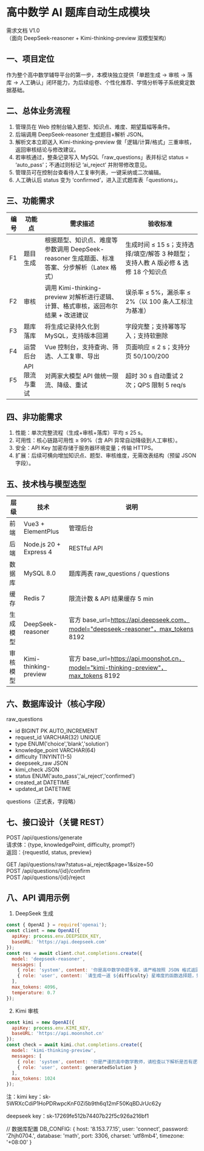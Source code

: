 # 高中数学 AI 题库自动生成模块  

需求文档 V1.0  
（面向 DeepSeek-reasoner + Kimi-thinking-preview 双模型架构）

## 一、项目定位  

作为整个高中数学辅导平台的第一步，本模块独立提供「单题生成 → 审核 → 落库 → 人工确认」闭环能力，为后续组卷、个性化推荐、学情分析等子系统奠定数据基础。

## 二、总体业务流程  

1. 管理员在 Web 控制台输入题型、知识点、难度、期望篇幅等条件。  
2. 后端调用 DeepSeek-reasoner 生成题目+解析 JSON。  
3. 解析文本立即送入 Kimi-thinking-preview 做「逻辑/计算/格式」三重审核，返回审核结论与修改建议。  
4. 若审核通过，整条记录写入 MySQL「raw_questions」表并标记 status = ‘auto_pass’；不通过则标记 ‘ai_reject’ 并附带修改意见。  
5. 管理员可在控制台查看待人工复审列表，一键采纳或二次编辑。  
6. 人工确认后 status 变为 ‘confirmed’，进入正式题库表「questions」。  

## 三、功能需求  

| 编号 | 功能点         | 需求描述                                                     | 验收标准                                                     |
| ---- | -------------- | ------------------------------------------------------------ | ------------------------------------------------------------ |
| F1   | 题目生成       | 根据题型、知识点、难度等参数调用 DeepSeek-reasoner 生成题面、标准答案、分步解析（Latex 格式） | 生成时间 ≤ 15 s；支持选择/填空/解答 3 种题型；支持人教 A 版必修 & 选修 18 个知识点 |
| F2   | 审核           | 调用 Kimi-thinking-preview 对解析进行逻辑、计算、格式审核，返回布尔结果 + 改进建议 | 误杀率 ≤ 5%，漏杀率 ≤ 2%（以 100 条人工标注为基准）          |
| F3   | 题库落库       | 将生成记录持久化到 MySQL，支持版本回溯                       | 字段完整；支持幂等写入；支持软删除                           |
| F4   | 运营后台       | Vue 控制台，支持查询、筛选、人工复审、导出                   | 页面响应 ≤ 2 s；支持分页 50/100/200                          |
| F5   | API 限流与重试 | 对两家大模型 API 做统一限流、降级、重试                      | 超时 30 s 自动重试 2 次；QPS 限制 5 req/s                    |

## 四、非功能需求  

1. 性能：单次完整流程（生成+审核+落库）平均 ≤ 25 s。  
2. 可用性：核心链路可用性 ≥ 99%（含 API 异常自动降级到人工审核）。  
3. 安全：API Key 加密存储于服务器环境变量；传输 HTTPS。  
4. 扩展：后续可横向增加知识点、题型、审核维度，无需改表结构（预留 JSON 字段）。

## 五、技术栈与模型选型  

| 层级     | 技术                   | 说明                                                         |
| -------- | ---------------------- | ------------------------------------------------------------ |
| 前端     | Vue3 + ElementPlus     | 管理后台                                                     |
| 后端     | Node.js 20 + Express 4 | RESTful API                                                  |
| 数据库   | MySQL 8.0              | 题库两表 raw_questions / questions                           |
| 缓存     | Redis 7                | 限流计数 & API 结果缓存 5 min                                |
| 生成模型 | DeepSeek-reasoner      | 官方 base_url=https://api.deepseek.com，model="deepseek-reasoner"，max_tokens 8192 |
| 审核模型 | Kimi-thinking-preview  | 官方 base_url=https://api.moonshot.cn，model="kimi-thinking-preview"，max_tokens 8192 |

## 六、数据库设计（核心字段）  

raw_questions  
- id BIGINT PK AUTO_INCREMENT  
- request_id VARCHAR(32) UNIQUE  
- type ENUM('choice','blank','solution')  
- knowledge_point VARCHAR(64)  
- difficulty TINYINT(1-5)  
- deepseek_raw JSON  
- kimi_check JSON  
- status ENUM('auto_pass','ai_reject','confirmed')  
- created_at DATETIME  
- updated_at DATETIME  

questions（正式表，字段略）

## 七、接口设计（关键 REST）  

POST /api/questions/generate  
请求体：{type, knowledgePoint, difficulty, prompt?}  
返回：{requestId, status, preview}

GET /api/questions/raw?status=ai_reject&page=1&size=50  
POST /api/questions/{id}/confirm  
POST /api/questions/{id}/reject

## 八、API 调用示例  

1. DeepSeek 生成  
```js
const { OpenAI } = require('openai');
const client = new OpenAI({
  apiKey: process.env.DEEPSEEK_KEY,
  baseURL: 'https://api.deepseek.com'
});
const res = await client.chat.completions.create({
  model: 'deepseek-reasoner',
  messages: [
    { role: 'system', content: '你是高中数学命题专家，请严格按照 JSON 格式返回题面、答案、解析。' },
    { role: 'user', content: `请生成一道 ${difficulty} 星难度的函数选择题，知识点：${knowledgePoint}` }
  ],
  max_tokens: 4096,
  temperature: 0.7
});
```

2. Kimi 审核  
```js
const kimi = new OpenAI({
  apiKey: process.env.KIMI_KEY,
  baseURL: 'https://api.moonshot.cn'
});
const check = await kimi.chat.completions.create({
  model: 'kimi-thinking-preview',
  messages: [
    { role: 'system', content: '你是严谨的高中数学教师，请检查以下解析是否有逻辑或计算错误，按 JSON {"passed":bool,"suggestion":string} 返回。' },
    { role: 'user', content: generatedSolution }
  ],
  max_tokens: 1024
});
```

注：kimi key：sk-5WRXcCdiP1HoPDRwpcKnF0Zi5b9th6q12mF50KqBDJrUc62y


deepseek key：sk-17269fe512b74407b22f5c926a216bf1

// 数据库配置
  DB_CONFIG: {
    host: '8.153.77.15',
    user: 'connect',
    password: 'Zhjh0704.',
    database: 'math',
    port: 3306,
    charset: 'utf8mb4',
    timezone: '+08:00'
  }

